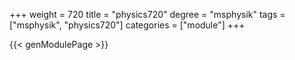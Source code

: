 +++
weight = 720
title = "physics720"
degree = "msphysik"
tags = ["msphysik", "physics720"]
categories = ["module"]
+++

{{< genModulePage >}}
